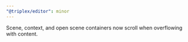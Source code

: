 ```yaml
---
"@triplex/editor": minor
---
```


Scene, context, and open scene containers now scroll when overflowing with content.
